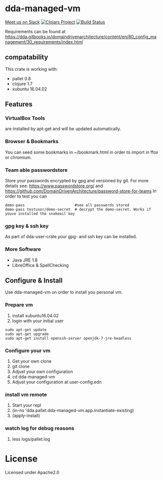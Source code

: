 # dda-managed-vm
[Meet us on Slack](http://clojurians.herokuapp.com/)
[![Clojars Project](https://img.shields.io/clojars/v/dda/dda-managed-vm.svg)](https://clojars.org/dda/dda-managed-vm)
[![Build Status](https://travis-ci.org/DomainDrivenArchitecture/dda-managed-vm.svg?branch=master)](https://travis-ci.org/DomainDrivenArchitecture/dda-managed-vm)

Requirements can be found at https://dda.gitbooks.io/domaindrivenarchitecture/content/en/80_config_management/30_requirements/index.html

## compatability

This crate is working with:
 * pallet 0.8
 * clojure 1.7
 * xubuntu 16.04.02

## Features
### VirtualBox Tools
are installed by apt-get and will be updated automatically.

### Browser & Bookmarks
You can seed some bookmarks in ~/bookmark.html in order to import in ffox or chromium.

### Team able passwordstore
Store your passwords encrypted by gpg and versioned by git.
For more details see: https://www.passwordstore.org/ and https://github.com/DomainDrivenArchitecture/password-store-for-teams
In order to test you can
```
demo-pass                       #see all passwords stored
demo-pass testuser/demo-secret  # decrypt the demo-secret. Works if youve installed the snakeoil key
```

### gpg key & ssh key
As part of dda-user-crate your gpg- and ssh key can be installed.

### More Software
* Java JRE 1.8
* LibreOffice & SpellChecking


## Configure & Install
Use dda-managed-vm on order to install you personal vm.

### Prepare vm
1. install xubuntu16.04.02
2. login with your initial user
```
sudo apt-get update
sudo apt-get upgrade
sudo apt-get install openssh-server openjdk-7-jre-headless
```

### Configure your vm
1. Get your own clone
  1. git clone
2. Adjust your own configuration
  1. cd dda-managed-vm
  2. Adjust your configuration at user-config.edn

### install vm remote
1. Start your repl
2. (in-ns 'dda.pallet.dda-managed-vm.app.instantiate-existing)
3. (apply-install)

### watch log for debug reasons
1. less logs/pallet.log


# License
Licensed under Apache2.0
